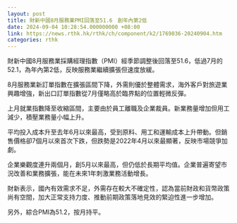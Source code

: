 ```yaml
---
layout: post
title: 財新中國8月服務業PMI回落至51.6　創年內第2低
date: 2024-09-04 10:28:54.000000000 +08:00
link: https://news.rthk.hk/rthk/ch/component/k2/1769036-20240904.htm
categories: rthk
---
```


財新中國8月服務業採購經理指數（PMI）經季節調整後回落至51.6，低過7月的52.1，為年內第2低，反映服務業繼續擴張但速度放緩。

8月服務業新訂單指數在擴張區間下降，外需則優於整體需求，海外客戶對旅遊業興趣增強，新出口訂單指數從7月僅略高於臨界點的位置輕微反彈。

上月就業指數降至收縮區間，主要由於員工離職及企業裁員。新業務量增加但用工減少，積壓業務量小幅上升。

平均投入成本升至去年6月以來最高，受到原料、用工和運輸成本上升帶動。但銷售價格卻7個月以來首次下跌，但跌勢是2022年4月以來最顯著，反映市場競爭加劇。

企業樂觀度連升兩個月，創5月以來最高，但仍低於長期平均值。企業普遍寄望市況改善和業務擴張，能在未來1年刺激業務活動增長。

財新表示，國內有效需求不足，外需存在較大不確定性，認為當前財政和貨幣政策尚有空間，加大正常支持力度、推動前期政策落地見效的緊迫性進一步增加。

另外，綜合PMI為51.2，按月持平。
